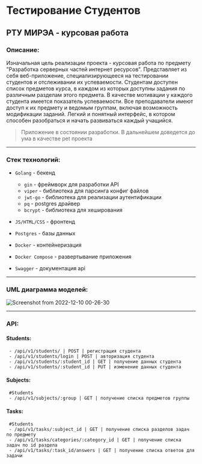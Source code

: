 # Тестирование Студентов
## РТУ МИРЭА - курсовая работа
### Описание:

Изначальная цель реализации проекта - курсовая работа по предмету "Разработка серверных частей интернет ресурсов". Представляет из себя веб-приложение, специализирующееся на тестировании студентов и отслеживании их успеваемости. Студентам доступен список предметов курса, в каждом из которых доступны задания по различным разделам этого предмета. В качестве мотивации у каждого студента имеется показатель успеваемости. Все преподаватели имеют доступ к их предмету и ведомым группам, включая возможность модификации заданий. Легкий и понятный интерфейс, в котором способен разобраться и начать развиваться каждый учащийся.
> Приложение в состоянии разработки. В дальнейшем доведется до ума в качестве pet проекта
***
### Стек технологий:

- `Golang` - бекенд

  + `gin` - фреймворк для разработки API
  + `viper` - библиотека для парсинга конфиг файлов
  + `jwt-go` - библиотека для реализации аутентификации
  + `pq` - postgres драйвер
  + `bcrypt` - библиотека для хеширования
  
- `JS/HTML/CSS` - фронтенд
- `Postgres` - базы данных
- `Docker` - контейнеризация
- `Docker Compose` - развертывание приложения
- `Swagger` - документация api

***
### UML диаграмма моделей:

![Screenshot from 2022-12-10 00-26-30](https://user-images.githubusercontent.com/58244765/206798916-20f4d514-f71e-41e2-b8b2-b8c2448c101e.png)
***
### API:

#### Students:
```
 - /api/v1/students/ | POST | регистрация студента
 - /api/v1/students/login | POST | авторизация студента
 - /api/v1/students/:student_id | GET | получение данных студента
 - /api/v1/students/:student_id | PUT | изменение данных студента
```
#### Subjects:
```
 #Students
 - /api/v1/subjects/:group | GET | получение списка предметов группы
```
#### Tasks:
```
 #Students
 - /api/v1/tasks/:subject_id | GET | получение списка разделов задач по предмету
 - /api/v1/tasks/categories/:category_id | GET | получение списка задач по id раздела
 - /api/v1/tasks/:task_id/answers | GET | получение списка ответов для задачи
```
